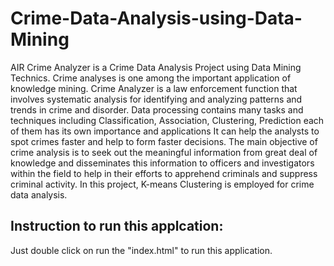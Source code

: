 # Crime-Data-Analysis-using-Data-Mining
AIR Crime Analyzer is a Crime Data Analysis Project using Data Mining Technics. Crime analyses is one among the important application of knowledge mining. Crime Analyzer is a law enforcement function that involves systematic analysis for identifying and analyzing patterns and trends in crime and disorder.  Data processing contains many tasks and techniques including Classification, Association, Clustering, Prediction each of them has its own importance and applications It can help the analysts to spot crimes faster and help to form faster decisions. The main objective of crime analysis is to seek out the meaningful information from great deal of knowledge and disseminates this information to officers and investigators within the field to help in their efforts to apprehend criminals and suppress criminal activity. In this project, K-means Clustering is employed for crime data analysis.

Instruction to run this applcation:
--------------------------------------
Just double click on run the "index.html" to run this application.
